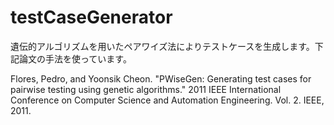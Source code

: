 # testCaseGenerator
遺伝的アルゴリズムを用いたペアワイズ法によりテストケースを生成します。下記論文の手法を使っています。

Flores, Pedro, and Yoonsik Cheon. "PWiseGen: Generating test cases for pairwise testing using genetic algorithms." 2011 IEEE International Conference on Computer Science and Automation Engineering. Vol. 2. IEEE, 2011.
